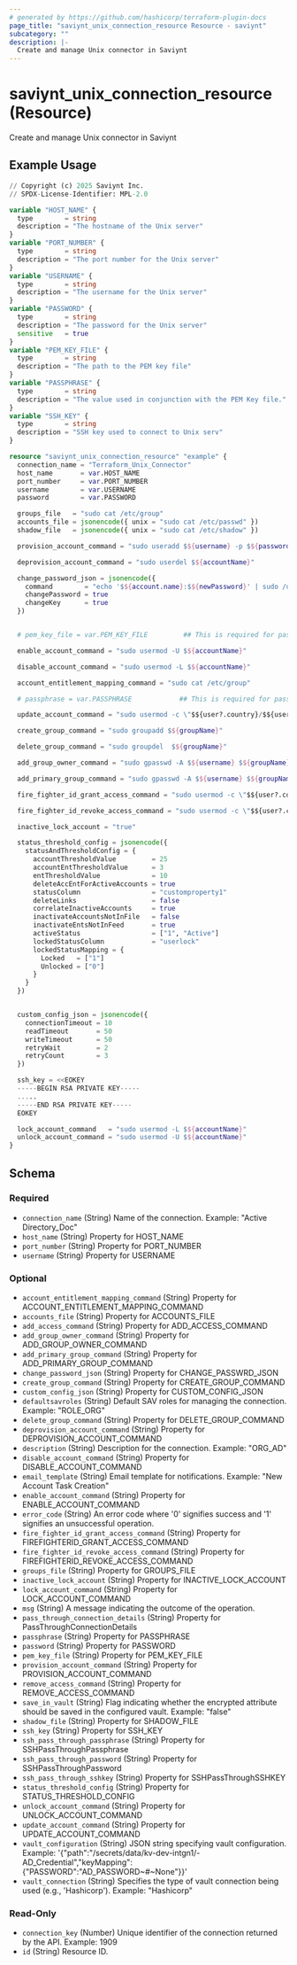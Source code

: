```yaml
---
# generated by https://github.com/hashicorp/terraform-plugin-docs
page_title: "saviynt_unix_connection_resource Resource - saviynt"
subcategory: ""
description: |-
  Create and manage Unix connector in Saviynt
---
```


# saviynt_unix_connection_resource (Resource)

Create and manage Unix connector in Saviynt

## Example Usage

```terraform
// Copyright (c) 2025 Saviynt Inc.
// SPDX-License-Identifier: MPL-2.0

variable "HOST_NAME" {
  type        = string
  description = "The hostname of the Unix server"
}
variable "PORT_NUMBER" {
  type        = string
  description = "The port number for the Unix server"
}
variable "USERNAME" {
  type        = string
  description = "The username for the Unix server"
}
variable "PASSWORD" {
  type        = string
  description = "The password for the Unix server"
  sensitive   = true
}
variable "PEM_KEY_FILE" {
  type        = string
  description = "The path to the PEM key file"
}
variable "PASSPHRASE" {
  type        = string
  description = "The value used in conjunction with the PEM Key file."
}
variable "SSH_KEY" {
  type        = string
  description = "SSH key used to connect to Unix serv"
}

resource "saviynt_unix_connection_resource" "example" {
  connection_name = "Terraform_Unix_Connector"
  host_name       = var.HOST_NAME
  port_number     = var.PORT_NUMBER
  username        = var.USERNAME
  password        = var.PASSWORD

  groups_file   = "sudo cat /etc/group"
  accounts_file = jsonencode({ unix = "sudo cat /etc/passwd" })
  shadow_file   = jsonencode({ unix = "sudo cat /etc/shadow" })

  provision_account_command = "sudo useradd $${username} -p $${password} -c \"$${user?.country}/$${user?.employeeType}/$${user?.employeeid}/$${user?.lastname}.$${user?.firstname}/$${user?.email}\" -g users"

  deprovision_account_command = "sudo userdel $${accountName}"

  change_password_json = jsonencode({
    command        = "echo '$${account.name}:$${newPassword}' | sudo /usr/sbin/chpasswd"
    changePassword = true
    changeKey      = true
  })


  # pem_key_file = var.PEM_KEY_FILE         ## This is required for passwordless authetication

  enable_account_command = "sudo usermod -U $${accountName}"

  disable_account_command = "sudo usermod -L $${accountName}"

  account_entitlement_mapping_command = "sudo cat /etc/group"

  # passphrase = var.PASSPHRASE            ## This is required for passwordless authetication

  update_account_command = "sudo usermod -c \"$${user?.country}/$${user?.employeeType}/$${user?.employeeid}/$${user?.lastname}.$${user?.firstname}/$${user?.email}\" $${username}"

  create_group_command = "sudo groupadd $${groupName}"

  delete_group_command = "sudo groupdel  $${groupName}"

  add_group_owner_command = "sudo gpasswd -A $${username} $${groupName}"

  add_primary_group_command = "sudo gpasswd -A $${username} $${groupName}"

  fire_fighter_id_grant_access_command = "sudo usermod -c \"$${user?.country}/$${user?.lastname}.$${user?.firstname}/$${user?.email}\" $${username}"

  fire_fighter_id_revoke_access_command = "sudo usermod -c \"$${user?.country}/$${user?.firstname}\" $${username}"

  inactive_lock_account = "true"

  status_threshold_config = jsonencode({
    statusAndThresholdConfig = {
      accountThresholdValue         = 25
      accountEntThresholdValue      = 3
      entThresholdValue             = 10
      deleteAccEntForActiveAccounts = true
      statusColumn                  = "customproperty1"
      deleteLinks                   = false
      correlateInactiveAccounts     = true
      inactivateAccountsNotInFile   = false
      inactivateEntsNotInFeed       = true
      activeStatus                  = ["1", "Active"]
      lockedStatusColumn            = "userlock"
      lockedStatusMapping = {
        Locked   = ["1"]
        Unlocked = ["0"]
      }
    }
  })


  custom_config_json = jsonencode({
    connectionTimeout = 10
    readTimeout       = 50
    writeTimeout      = 50
    retryWait         = 2
    retryCount        = 3
  })

  ssh_key = <<EOKEY
  -----BEGIN RSA PRIVATE KEY-----
  .....
  -----END RSA PRIVATE KEY-----
  EOKEY

  lock_account_command   = "sudo usermod -L $${accountName}"
  unlock_account_command = "sudo usermod -U $${accountName}"
}
```

<!-- schema generated by tfplugindocs -->
## Schema

### Required

- `connection_name` (String) Name of the connection. Example: "Active Directory_Doc"
- `host_name` (String) Property for HOST_NAME
- `port_number` (String) Property for PORT_NUMBER
- `username` (String) Property for USERNAME

### Optional

- `account_entitlement_mapping_command` (String) Property for ACCOUNT_ENTITLEMENT_MAPPING_COMMAND
- `accounts_file` (String) Property for ACCOUNTS_FILE
- `add_access_command` (String) Property for ADD_ACCESS_COMMAND
- `add_group_owner_command` (String) Property for ADD_GROUP_OWNER_COMMAND
- `add_primary_group_command` (String) Property for ADD_PRIMARY_GROUP_COMMAND
- `change_password_json` (String) Property for CHANGE_PASSWRD_JSON
- `create_group_command` (String) Property for CREATE_GROUP_COMMAND
- `custom_config_json` (String) Property for CUSTOM_CONFIG_JSON
- `defaultsavroles` (String) Default SAV roles for managing the connection. Example: "ROLE_ORG"
- `delete_group_command` (String) Property for DELETE_GROUP_COMMAND
- `deprovision_account_command` (String) Property for DEPROVISION_ACCOUNT_COMMAND
- `description` (String) Description for the connection. Example: "ORG_AD"
- `disable_account_command` (String) Property for DISABLE_ACCOUNT_COMMAND
- `email_template` (String) Email template for notifications. Example: "New Account Task Creation"
- `enable_account_command` (String) Property for ENABLE_ACCOUNT_COMMAND
- `error_code` (String) An error code where '0' signifies success and '1' signifies an unsuccessful operation.
- `fire_fighter_id_grant_access_command` (String) Property for FIREFIGHTERID_GRANT_ACCESS_COMMAND
- `fire_fighter_id_revoke_access_command` (String) Property for FIREFIGHTERID_REVOKE_ACCESS_COMMAND
- `groups_file` (String) Property for GROUPS_FILE
- `inactive_lock_account` (String) Property for INACTIVE_LOCK_ACCOUNT
- `lock_account_command` (String) Property for LOCK_ACCOUNT_COMMAND
- `msg` (String) A message indicating the outcome of the operation.
- `pass_through_connection_details` (String) Property for PassThroughConnectionDetails
- `passphrase` (String) Property for PASSPHRASE
- `password` (String) Property for PASSWORD
- `pem_key_file` (String) Property for PEM_KEY_FILE
- `provision_account_command` (String) Property for PROVISION_ACCOUNT_COMMAND
- `remove_access_command` (String) Property for REMOVE_ACCESS_COMMAND
- `save_in_vault` (String) Flag indicating whether the encrypted attribute should be saved in the configured vault. Example: "false"
- `shadow_file` (String) Property for SHADOW_FILE
- `ssh_key` (String) Property for SSH_KEY
- `ssh_pass_through_passphrase` (String) Property for SSHPassThroughPassphrase
- `ssh_pass_through_password` (String) Property for SSHPassThroughPassword
- `ssh_pass_through_sshkey` (String) Property for SSHPassThroughSSHKEY
- `status_threshold_config` (String) Property for STATUS_THRESHOLD_CONFIG
- `unlock_account_command` (String) Property for UNLOCK_ACCOUNT_COMMAND
- `update_account_command` (String) Property for UPDATE_ACCOUNT_COMMAND
- `vault_configuration` (String) JSON string specifying vault configuration. Example: '{"path":"/secrets/data/kv-dev-intgn1/-AD_Credential","keyMapping":{"PASSWORD":"AD_PASSWORD~#~None"}}'
- `vault_connection` (String) Specifies the type of vault connection being used (e.g., 'Hashicorp'). Example: "Hashicorp"

### Read-Only

- `connection_key` (Number) Unique identifier of the connection returned by the API. Example: 1909
- `id` (String) Resource ID.
